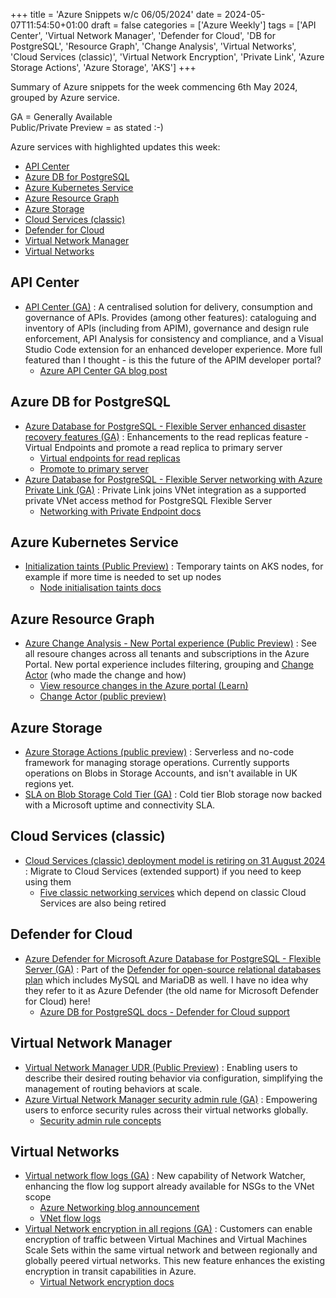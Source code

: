 +++
title = 'Azure Snippets w/c 06/05/2024'
date = 2024-05-07T11:54:50+01:00
draft = false
categories = ['Azure Weekly']
tags = ['API Center', 'Virtual Network Manager', 'Defender for Cloud', 'DB for PostgreSQL', 'Resource Graph', 'Change Analysis', 'Virtual Networks', 'Cloud Services (classic)', 'Virtual Network Encryption', 'Private Link', 'Azure Storage Actions', 'Azure Storage', 'AKS']
+++

Summary of Azure snippets for the week commencing 6th May 2024, grouped by Azure service.

GA = Generally Available  
Public/Private Preview = as stated :-)

Azure services with highlighted updates this week:

- [API Center](#api-center)
- [Azure DB for PostgreSQL](#azure-db-for-postgresql)
- [Azure Kubernetes Service](#azure-kubernetes-service)
- [Azure Resource Graph](#azure-resource-graph)
- [Azure Storage](#azure-storage)
- [Cloud Services (classic)](#cloud-services-classic)
- [Defender for Cloud](#defender-for-cloud)
- [Virtual Network Manager](#virtual-network-manager)
- [Virtual Networks](#virtual-networks)

## API Center

- [API Center (GA)](https://azure.microsoft.com/en-gb/updates/general-availability-azure-api-center/) : A centralised solution for delivery, consumption and governance of APIs. Provides (among other features): cataloguing and inventory of APIs (including from APIM), governance and design rule enforcement, API Analysis for consistency and compliance, and a Visual Studio Code extension for an enhanced developer experience. More full featured than I thought - is this the future of the APIM developer portal?
    - [Azure API Center GA blog post](https://techcommunity.microsoft.com/t5/azure-integration-services-blog/azure-api-center-your-comprehensive-api-inventory-and-governance/ba-p/4125146)

## Azure DB for PostgreSQL

- [Azure Database for PostgreSQL - Flexible Server enhanced disaster recovery features (GA)](https://azure.microsoft.com/en-gb/updates/general-availability-azure-database-for-postgresql-flexible-server-enhanced-disaster-recovery-features/) : Enhancements to the read replicas feature - Virtual Endpoints and promote a read replica to primary server
    - [Virtual endpoints for read replicas](https://learn.microsoft.com/en-gb/azure/postgresql/flexible-server/concepts-read-replicas-virtual-endpoints)
    - [Promote to primary server](https://learn.microsoft.com/en-gb/azure/postgresql/flexible-server/concepts-read-replicas-promote)
- [Azure Database for PostgreSQL - Flexible Server networking with Azure Private Link (GA)](https://azure.microsoft.com/en-gb/updates/general-availability-azure-database-for-postgresql-flexible-server-networking-with-azure-private-link/) : Private Link joins VNet integration as a supported private VNet access method for PostgreSQL Flexible Server
    - [Networking with Private Endpoint docs](https://learn.microsoft.com/en-gb/azure/postgresql/flexible-server/concepts-networking-private-link)

## Azure Kubernetes Service

- [Initialization taints (Public Preview)](https://azure.microsoft.com/en-gb/updates/public-preview-initialization-taints-in-aks/) : Temporary taints on AKS nodes, for example if more time is needed to set up nodes
    - [Node initialisation taints docs](https://learn.microsoft.com/en-gb/azure/aks/use-node-taints#use-node-initialization-taints-preview)

## Azure Resource Graph

- [Azure Change Analysis - New Portal experience (Public Preview)](https://azure.microsoft.com/en-gb/updates/public-preview-azure-change-analysis-new-portal-experience/) : See all resoure changes across all tenants and subscriptions in the Azure Portal. New portal experience includes filtering, grouping and [Change Actor](https://azure.microsoft.com/en-us/updates/public-preview-change-actor/) (who made the change and how)
    - [View resource changes in the Azure portal (Learn)](https://learn.microsoft.com/en-us/azure/governance/resource-graph/changes/view-resource-changes)
    - [Change Actor (public preview)](https://azure.microsoft.com/en-us/updates/public-preview-change-actor/)

## Azure Storage
- [Azure Storage Actions (public preview)](https://azure.microsoft.com/en-gb/updates/public-preview-azure-storage-actions-is-now-available-in-14-more-regions/) : Serverless and no-code framework for managing storage operations. Currently supports operations on Blobs in Storage Accounts, and isn't available in UK regions yet.
- [SLA on Blob Storage Cold Tier (GA)](https://azure.microsoft.com/en-gb/updates/generally-available-service-level-agreement-on-azure-blob-storage-cold-tier/) : Cold tier Blob storage now backed with a Microsoft uptime and connectivity SLA.

## Cloud Services (classic)

- [Cloud Services (classic) deployment model is retiring on 31 August 2024](https://azure.microsoft.com/en-gb/updates/cloud-services-classic-retirement-announcement-apr2024/) : Migrate to Cloud Services (extended support) if you need to keep using them
    - [Five classic networking services](https://azure.microsoft.com/en-gb/updates/classic-networking-retirements-april2024/) which depend on classic Cloud Services are also being retired

## Defender for Cloud

- [Azure Defender for Microsoft Azure Database for PostgreSQL - Flexible Server (GA)](https://azure.microsoft.com/en-gb/updates/general-availability-azure-defender-for-microsoft-azure-database-for-postgresql-flexible-server/) : Part of the [Defender for open-source relational databases plan](https://learn.microsoft.com/en-gb/azure/defender-for-cloud/defender-for-databases-introduction) which includes MySQL and MariaDB as well. I have no idea why they refer to it as Azure Defender (the old name for Microsoft Defender for Cloud) here!
    - [Azure DB for PostgreSQL docs - Defender for Cloud support](https://learn.microsoft.com/en-gb/azure/postgresql/flexible-server/concepts-security#microsoft-defender-for-cloud-support)

## Virtual Network Manager

- [Virtual Network Manager UDR (Public Preview)](https://azure.microsoft.com/en-gb/updates/azure-virtual-network-manager-userdefined-route-udr-management-now-in-public-preview/) : Enabling users to describe their desired routing behavior via configuration, simplifying the management of routing behaviors at scale.
- [Azure Virtual Network Manager security admin rule (GA)](https://azure.microsoft.com/en-gb/updates/azure-virtual-network-manager-security-admin-rule-generally-available-in-all-public-regions/) : Empowering users to enforce security rules across their virtual networks globally.
    - [Security admin rule concepts](https://learn.microsoft.com/en-us/azure/virtual-network-manager/concept-security-admins)

## Virtual Networks

- [Virtual network flow logs (GA)](https://azure.microsoft.com/en-gb/updates/general-availability-virtual-network-flow-logs/) : New capability of Network Watcher, enhancing the flow log support already available for NSGs to the VNet scope
    - [Azure Networking blog announcement](https://techcommunity.microsoft.com/t5/azure-networking-blog/network-traffic-observability-with-virtual-network-flow-logs/ba-p/4112907)
    - [VNet flow logs](https://learn.microsoft.com/en-us/azure/network-watcher/vnet-flow-logs-overview)
 - [Virtual Network encryption in all regions (GA)](https://azure.microsoft.com/en-gb/updates/general-availability-azure-virtual-network-encryption-availability-in-all-regions/) :  Customers can enable encryption of traffic between Virtual Machines and Virtual Machines Scale Sets within the same virtual network and between regionally and globally peered virtual networks. This new feature enhances the existing encryption in transit capabilities in Azure.
    - [Virtual Network encryption docs](https://azure.microsoft.com/en-gb/updates/general-availability-azure-virtual-network-encryption-availability-in-all-regions/)
